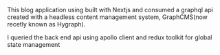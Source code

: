 This blog application using built with Nextjs and consumed a graphql api created with a headless content management system, GraphCMS(now recetly known as Hygraph).


I queried the back end api using apollo client and redux toolkit for global state management